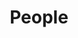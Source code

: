 ---
layout: page
title: People
show_sidebar: false
hide_footer: false
hero_height: is-small
gallery: team
---